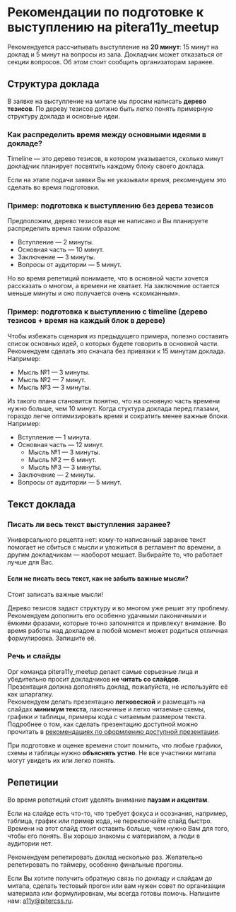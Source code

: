 # Рекомендации по подготовке к выступлению на pitera11y_meetup

Рекомендуется рассчитывать выступление на **20 минут**: 15 минут на доклад и 5 минут на вопросы из зала. Докладчик может отказаться от секции вопросов. Об этом стоит сообщить организаторам заранее.

## Структура доклада

В заявке на выступление на митапе мы просим написать **дерево тезисов**. По дереву тезисов должно быть легко понять примерную структуру доклада и основные идеи.

### Как распределить время между основными идеями в докладе?

Timeline — это дерево тезисов, в котором указывается, сколько минут докладчик планирует посвятить каждому блоку своего доклада.

Если на этапе подачи заявки Вы не указывали время, рекомендуем это сделать во время подготовки.

### Пример: подготовка к выступлению без дерева тезисов

Предположим, дерево тезисов еще не написано и Вы планируете распределить время таким образом:

- Вступление — 2 минуты.
- Основная часть — 10 минут.
- Заключение — 3 минуты.
- Вопросы от аудитории — 5 минут.

Но во время репетиций понимаете, что в основной части хочется рассказать о многом, а времени не хватает. На заключение остается меньше минуты и оно получается очень «скомканным».

### Пример: подготовка к выступлению с timeline (дерево тезисов + время на каждый блок в дереве)

Чтобы избежать сценария из предыдущего примера, полезно составить список основных идей, о которых будете говорить в основной части.<br>
Рекомендуем сделать это сначала без привязки к 15 минутам доклада. Например:

- Мысль №1 — 3 минуты.
- Мысль №2 — 7 минут.
- Мысль №3 — 3 минуты.

Из такого плана становится понятно, что на основную часть времени нужно больше, чем 10 минут. Когда стуктура доклада перед глазами, гораздо легче оптимизировать время и сократить менее важные блоки. Например:

- Вступление — 1 минута.
- Основная часть — 12 минут.
  - Мысль №1 — 3 минуты.
  - Мысль №2 — 6 минут.
  - Мысль №3 — 3 минуты.
- Заключение — 2 минуты.
- Вопросы от аудитории — 5 минут.

## Текст доклада

### Писать ли весь текст выступления заранее? 

Универсального рецепта нет: кому-то написанный заранее текст помогает не сбиться с мысли и уложиться в регламент по времени, а другим докладчикам — наоборот мешает. Выбирайте то, что работает лучше для Вас.

#### Если не писать весь текст, как не забыть важные мысли?

Стоит записать важные мысли! 

Дерево тезисов задаст структуру и во многом уже решит эту проблему.<br>
Рекомендуем дополнить его особенно удачными лаконичными и ёмкими фразами, которые точно запомнятся и привлекут внимание. Во время работы над докладом в любой момент может родиться отличная формулировка. Запишите её.

### Речь и слайды

Орг команда pitera11y_meetup делает самые серьезные лица и убедительно просит докладчиков **не читать со слайдов**.<br>
Презентация должна дополнять доклад, пожалуйста, не используйте её как шпаргалку.<br>
Рекомендуем делать презентацию **легковесной** и размещать на слайдах **минимум текста**, лаконичные и легко читаемые схемы, графики и таблицы, примеры кода с читаемым размером текста. Подробнее о том, как сделать презентацию доступной можно прочитать в [рекомендациях по оформлению доступной презентации](./accessible-slide-guidelines.md).

При подготовке и оценке времени стоит помнить, что любые графики, схемы и таблицы нужно **объяснять устно**. Не все участники митапа могут увидеть их или легко понять. 

## Репетиции

Во время репетиций стоит уделять внимание **паузам и акцентам**.

Если на слайде есть что-то, что требует фокуса и осознания, например, таблица, график или пример кода, не переключайте слайд быстро. Времени на этот слайд стоит оставить больше, чем нужно Вам для того, чтобы его понять. Вы хорошо знакомы с материалом, а люди в аудитории нет.

Рекомендуем репетировать доклад несколько раз. Желательно репетировать по таймеру, особенно финальные прогоны.

Если Вы хотите получить обратную связь по докладу и слайдам до митапа, сделать тестовый прогон или вам нужен совет по организации материала или формулировкам, мы всегда готовы помочь. Напишите нам: [a11y@pitercss.ru](mailto:a11y@pitercss.ru).
